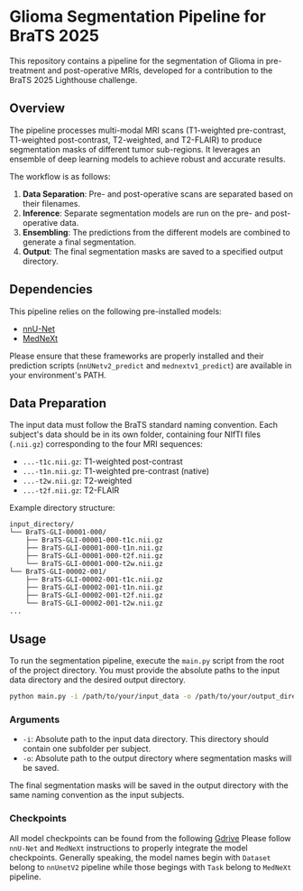 # Glioma Segmentation Pipeline for BraTS 2025

This repository contains a pipeline for the segmentation of Glioma in pre-treatment and post-operative MRIs, developed for a contribution to the BraTS 2025 Lighthouse challenge.

## Overview

The pipeline processes multi-modal MRI scans (T1-weighted pre-contrast, T1-weighted post-contrast, T2-weighted, and T2-FLAIR) to produce segmentation masks of different tumor sub-regions. It leverages an ensemble of deep learning models to achieve robust and accurate results.

The workflow is as follows:
1.  **Data Separation**: Pre- and post-operative scans are separated based on their filenames.
2.  **Inference**: Separate segmentation models are run on the pre- and post-operative data.
3.  **Ensembling**: The predictions from the different models are combined to generate a final segmentation.
4.  **Output**: The final segmentation masks are saved to a specified output directory.

## Dependencies

This pipeline relies on the following pre-installed models:
*   [nnU-Net](https://github.com/MIC-DKFZ/nnUNet)
*   [MedNeXt](https://github.com/MIC-DKFZ/MedNeXt)

Please ensure that these frameworks are properly installed and their prediction scripts (`nnUNetv2_predict` and `mednextv1_predict`) are available in your environment's PATH.

## Data Preparation

The input data must follow the BraTS standard naming convention. Each subject's data should be in its own folder, containing four NIfTI files (`.nii.gz`) corresponding to the four MRI sequences:

*   `...-t1c.nii.gz`: T1-weighted post-contrast
*   `...-t1n.nii.gz`: T1-weighted pre-contrast (native)
*   `...-t2w.nii.gz`: T2-weighted
*   `...-t2f.nii.gz`: T2-FLAIR

Example directory structure:
```
input_directory/
└── BraTS-GLI-00001-000/
    ├── BraTS-GLI-00001-000-t1c.nii.gz
    ├── BraTS-GLI-00001-000-t1n.nii.gz
    ├── BraTS-GLI-00001-000-t2f.nii.gz
    └── BraTS-GLI-00001-000-t2w.nii.gz
└── BraTS-GLI-00002-001/
    ├── BraTS-GLI-00002-001-t1c.nii.gz
    ├── BraTS-GLI-00002-001-t1n.nii.gz
    ├── BraTS-GLI-00002-001-t2f.nii.gz
    └── BraTS-GLI-00002-001-t2w.nii.gz
...
```

## Usage

To run the segmentation pipeline, execute the `main.py` script from the root of the project directory. You must provide the absolute paths to the input data directory and the desired output directory.

```bash
python main.py -i /path/to/your/input_data -o /path/to/your/output_directory
```

### Arguments
*   `-i`: Absolute path to the input data directory. This directory should contain one subfolder per subject.
*   `-o`: Absolute path to the output directory where segmentation masks will be saved.

The final segmentation masks will be saved in the output directory with the same naming convention as the input subjects.

### Checkpoints
All model checkpoints can be found from the following [Gdrive](https://drive.google.com/drive/folders/1-vapUxHYaedN-vvjr-LrG0rQLH_zWkME?usp=sharing)
Please follow `nnU-Net` and `MedNeXt` instructions to properly integrate the model checkpoints.
Generally speaking, the model names begin with `Dataset` belong to `nnUnetV2` pipeline while those begings with `Task` 
belong to `MedNeXt` pipeline.

